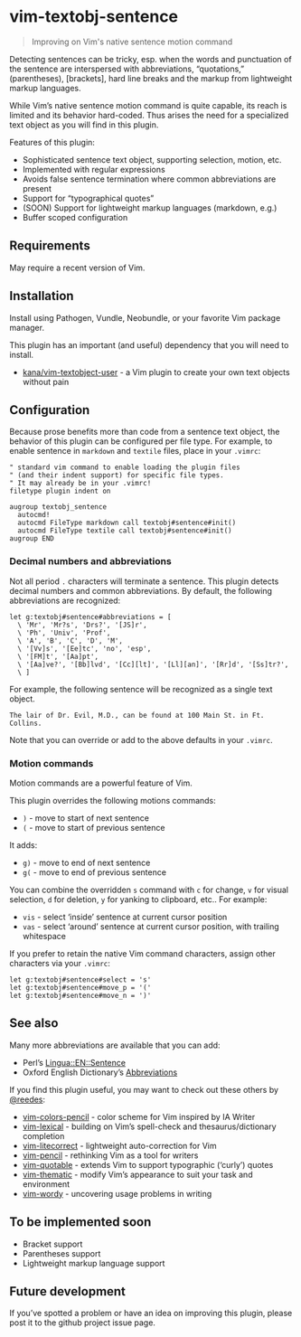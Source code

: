 # vim-textobj-sentence

> Improving on Vim's native sentence motion command

Detecting sentences can be tricky, esp. when the words and punctuation of
the sentence are interspersed with abbreviations, “quotations,”
(parentheses), [brackets], hard line breaks and the markup from
lightweight markup languages.

While Vim’s native sentence motion command is quite capable, its reach is
limited and its behavior hard-coded. Thus arises the need for
a specialized text object as you will find in this plugin.

Features of this plugin:

* Sophisticated sentence text object, supporting selection, motion, etc.
* Implemented with regular expressions
* Avoids false sentence termination where common abbreviations are present
* Support for “typographical quotes”
* (SOON) Support for lightweight markup languages (markdown, e.g.)
* Buffer scoped configuration

## Requirements

May require a recent version of Vim.

## Installation

Install using Pathogen, Vundle, Neobundle, or your favorite Vim package
manager.

This plugin has an important (and useful) dependency that you will need to
install.

* [kana/vim-textobject-user](https://github.com/kana/vim-textobj-user) - a Vim plugin to create your own text objects without pain

## Configuration

Because prose benefits more than code from a sentence text object, the
behavior of this plugin can be configured per file type. For example, to
enable sentence  in `markdown` and `textile` files, place in your
`.vimrc`:

```vim
" standard vim command to enable loading the plugin files
" (and their indent support) for specific file types.
" It may already be in your .vimrc!
filetype plugin indent on

augroup textobj_sentence
  autocmd!
  autocmd FileType markdown call textobj#sentence#init()
  autocmd FileType textile call textobj#sentence#init()
augroup END
```

### Decimal numbers and abbreviations

Not all period `.` characters will terminate a sentence. This plugin detects 
decimal numbers and common abbreviations. By default, the following 
abbreviations are recognized:

```
let g:textobj#sentence#abbreviations = [
  \ 'Mr', 'Mr?s', 'Drs?', '[JS]r',
  \ 'Ph', 'Univ', 'Prof',
  \ 'A', 'B', 'C', 'D', 'M',
  \ '[Vv]s', '[Ee]tc', 'no', 'esp',
  \ '[FM]t', '[Aa]pt',
  \ '[Aa]ve?', '[Bb]lvd', '[Cc][lt]', '[Ll][an]', '[Rr]d', '[Ss]tr?',
  \ ]
```

For example, the following sentence will be recognized as a single text
object.

```
The lair of Dr. Evil, M.D., can be found at 100 Main St. in Ft. Collins.
```

Note that you can override or add to the above defaults in your `.vimrc`.

### Motion commands

Motion commands are a powerful feature of Vim.

This plugin overrides the following motions commands:

* `)` - move to start of next sentence
* `(` - move to start of previous sentence

It adds:

* `g)` - move to end of next sentence
* `g(` - move to end of previous sentence

You can combine the overridden `s` command with `c` for change, `v` for
visual selection, `d` for deletion, `y` for yanking to clipboard, etc..
For example:

* `vis` - select ‘inside’ sentence at current cursor position
* `vas` - select ‘around’ sentence at current cursor position, with trailing whitespace

If you prefer to retain the native Vim command characters, assign other
characters via your `.vimrc`:

  ```vim
  let g:textobj#sentence#select = 's'
  let g:textobj#sentence#move_p = '('
  let g:textobj#sentence#move_n = ')'
  ```

## See also

Many more abbreviations are available that you can add:

* Perl’s [Lingua::EN::Sentence][ab]
* Oxford English Dictionary’s [Abbreviations][oe]

[ab]: http://cpansearch.perl.org/src/SHLOMOY/Lingua-EN-Sentence-0.25/lib/Lingua/EN/Sentence.pm
[oe]: http://public.oed.com/how-to-use-the-oed/abbreviations/

If you find this plugin useful, you may want to check out these others by
[@reedes][re]:

* [vim-colors-pencil][cp] - color scheme for Vim inspired by IA Writer
* [vim-lexical][lx] - building on Vim’s spell-check and thesaurus/dictionary completion
* [vim-litecorrect][lc] - lightweight auto-correction for Vim
* [vim-pencil][pn] - rethinking Vim as a tool for writers
* [vim-quotable][qu] - extends Vim to support typographic (‘curly’) quotes
* [vim-thematic][th] - modify Vim’s appearance to suit your task and environment
* [vim-wordy][wo] - uncovering usage problems in writing

[cp]: http://github.com/reedes/vim-colors-pencil
[lc]: http://github.com/reedes/vim-litecorrect
[lx]: http://github.com/reedes/vim-lexical
[pn]: http://github.com/reedes/vim-pencil
[qu]: http://github.com/reedes/vim-quotable
[re]: http://github.com/reedes
[th]: http://github.com/reedes/vim-thematic
[wo]: http://github.com/reedes/vim-wordy

## To be implemented soon

* Bracket support
* Parentheses support
* Lightweight markup language support

## Future development

If you’ve spotted a problem or have an idea on improving this plugin,
please post it to the github project issue page.

<!-- vim: set tw=74 :-->
